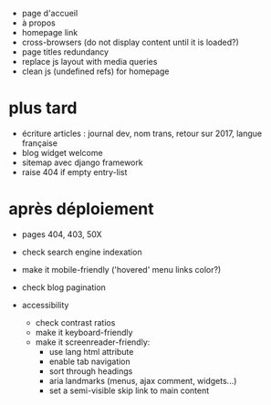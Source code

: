 * page d'accueil
* à propos
* homepage link
* cross-browsers (do not display content until it is loaded?)
* page titles redundancy
* replace js layout with media queries
* clean js (undefined refs) for homepage

# plus tard
* écriture articles : journal dev, nom trans, retour sur 2017, langue française
* blog widget welcome
* sitemap avec django framework
* raise 404 if empty entry-list

# après déploiement
* pages 404, 403, 50X
* check search engine indexation
* make it mobile-friendly ('hovered' menu links color?)
* check blog pagination

* accessibility
  * check contrast ratios
  * make it keyboard-friendly
  * make it screenreader-friendly:
    * use lang html attribute
    * enable tab navigation
    * sort through headings
    * aria landmarks (menus, ajax comment, widgets...)
    * set a semi-visible skip link to main content
